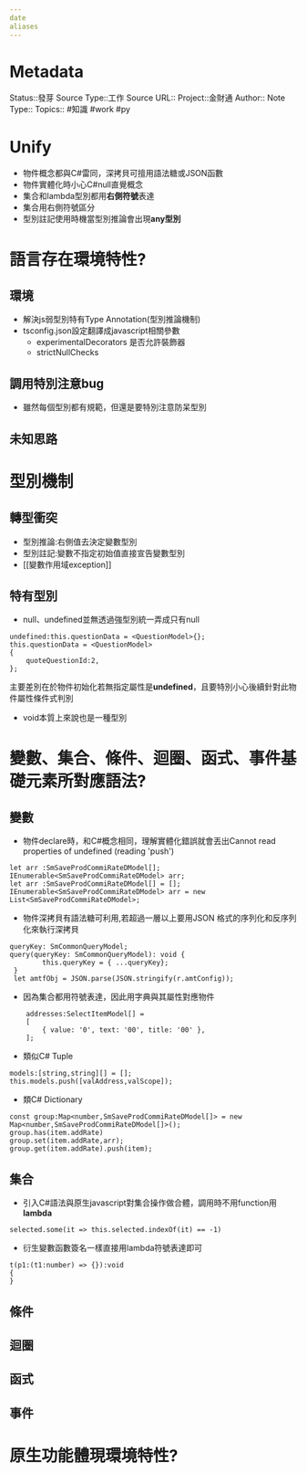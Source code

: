 ```yaml
---
date
aliases
---
```

# Metadata
Status::發芽
Source Type::工作
Source URL::
Project::金財通
Author::
Note Type::
Topics::
#知識 #work #py 
# Unify
- 物件概念都與C#雷同，深拷貝可擅用語法糖或JSON函數
- 物件實體化時小心C#null直覺概念
- 集合和lambda型別都用**右側符號**表達
- 集合用右側符號區分
- 型別註記使用時機當型別推論會出現**any型別**

# 語言存在環境特性?
## 環境
- 解決js弱型別特有Type Annotation(型別推論機制)
- tsconfig.json設定翻譯成javascript相關參數
  - experimentalDecorators 是否允許裝飾器
  - strictNullChecks
## 調用特別注意bug
- 雖然每個型別都有規範，但還是要特別注意防呆型別
## 未知思路

# 型別機制
## 轉型衝突
- 型別推論:右側值去決定變數型別
- 型別註記:變數不指定初始值直接宣告變數型別
- [[變數作用域exception]]
## 特有型別
- null、undefined並無透過強型別統一弄成只有null
```
undefined:this.questionData = <QuestionModel>{};
this.questionData = <QuestionModel>
{
	quoteQuestionId:2,
};
```
主要差別在於物件初始化若無指定屬性是**undefined**，且要特別小心後續針對此物件屬性條件式判別
- void本質上來說也是一種型別

# 變數、集合、條件、迴圈、函式、事件基礎元素所對應語法?
## 變數
- 物件declare時，和C#概念相同，理解實體化錯誤就會丟出Cannot read properties of undefined (reading 'push')
```
let arr :SmSaveProdCommiRateDModel[];
IEnumerable<SmSaveProdCommiRateDModel> arr;
let arr :SmSaveProdCommiRateDModel[] = [];
IEnumerable<SmSaveProdCommiRateDModel> arr = new List<SmSaveProdCommiRateDModel>;
```
- 物件深拷貝有語法糖可利用,若超過一層以上要用JSON 格式的序列化和反序列化來執行深拷貝
```
queryKey: SmCommonQueryModel;
query(queryKey: SmCommonQueryModel): void {
        this.queryKey = { ...queryKey};
 }
 let amtfObj = JSON.parse(JSON.stringify(r.amtConfig));
```
- 因為集合都用符號表達，因此用字典與其屬性對應物件
```
    addresses:SelectItemModel[] =
    [
        { value: '0', text: '00', title: '00' },
    ];
```
- 類似C# Tuple
```
models:[string,string][] = [];
this.models.push([valAddress,valScope]);
```
- 類C# Dictionary
```
const group:Map<number,SmSaveProdCommiRateDModel[]> = new Map<number,SmSaveProdCommiRateDModel[]>();
group.has(item.addRate)
group.set(item.addRate,arr);
group.get(item.addRate).push(item);
```
## 集合
- 引入C#語法與原生javascript對集合操作做合體，調用時不用function用**lambda**
```
selected.some(it => this.selected.indexOf(it) == -1)
```
- 衍生變數函數簽名一樣直接用lambda符號表達即可
```
t(p1:(t1:number) => {}):void
{
}
```
## 條件
## 迴圈
## 函式
## 事件

# 原生功能體現環境特性?


